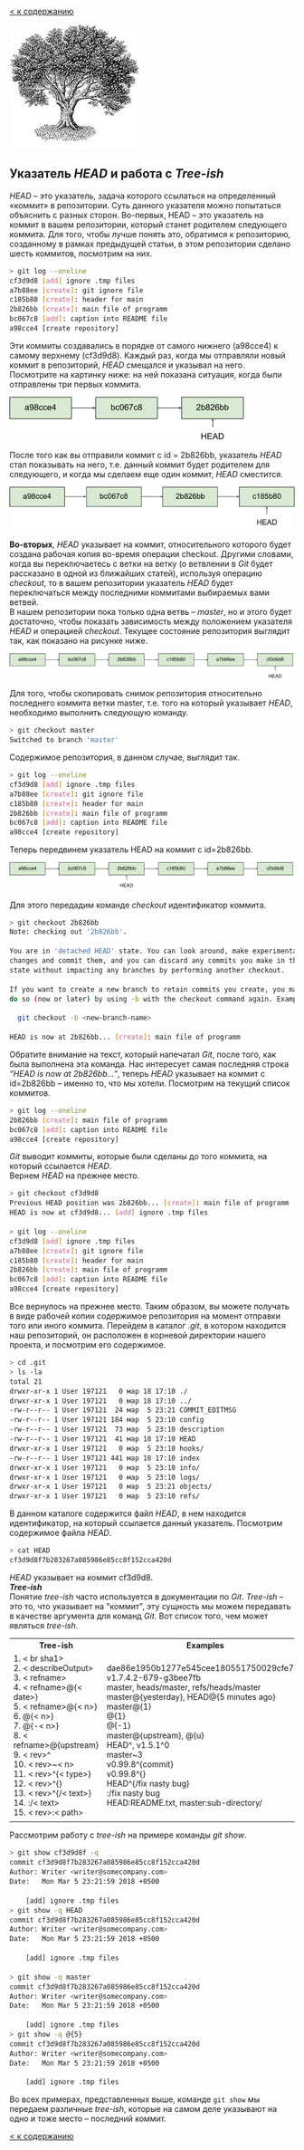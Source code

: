 [< к содержанию](./readme.md)

![repo-logo](./assets/head-logo.jpg)

## Указатель *HEAD* и работа с *Tree-ish*

*HEAD* – это указатель, задача которого ссылаться на определенный «коммит» в репозитории. Суть данного указателя можно попытаться объяснить с разных сторон. 
Во-первых, HEAD – это указатель на коммит в вашем репозитории, который станет родителем следующего коммита. Для того, чтобы лучше понять это, обратимся к репозиторию, созданному в рамках предыдущей статьи, в этом репозитории сделано шесть коммитов, посмотрим на них.
```bash
> git log --oneline
cf3d9d8 [add] ignore .tmp files
a7b88ee [create]: git ignore file
c185b80 [create]: header for main
2b826bb [create]: main file of programm
bc067c8 [add]: caption into README file
a98cce4 [create repository]
```
Эти коммиты создавались в порядке от самого нижнего (a98cce4) к самому верхнему (cf3d9d8). Каждый раз, когда мы отправляли новый коммит в репозиторий, *HEAD* смещался и указывал на него. Посмотрите на картинку ниже: на ней показана ситуация, когда были отправлены три первых коммита.

![treeish_p1](./assets/treeish_p1.png)

После того как вы отправили коммит с id = 2b826bb, указатель *HEAD* стал показывать на него, т.е. данный коммит будет родителем для следующего, и когда мы сделаем еще один коммит, *HEAD* сместится.

![treeish_p2](./assets/treeish_p2.png)

**Во-вторых**, *HEAD* указывает на коммит, относительного которого будет создана рабочая копия во-время операции checkout. Другими словами, когда вы переключаетесь с ветки на ветку (о ветвлении в *Git* будет рассказано в одной из ближайших статей), используя операцию *checkout*, то в вашем репозитории указатель *HEAD* будет переключаться между последними коммитами выбираемых вами ветвей.  
В нашем репозитории пока только одна ветвь – *master*, но и этого будет достаточно, чтобы показать зависимость между положением указателя *HEAD* и операцией *checkout*.
Текущее состояние репозитория выглядит так, как показано на рисунке ниже.

![treeish_p3](./assets/treeish_p3.png)

Для того, чтобы скопировать снимок репозитория относительно последнего коммита ветки master, т.е. того на который указывает *HEAD*, необходимо выполнить следующую команду.
```bash
> git checkout master
Switched to branch 'master'
```
Содержимое репозитория, в данном случае, выглядит так.
```bash
> git log --oneline
cf3d9d8 [add] ignore .tmp files
a7b88ee [create]: git ignore file
c185b80 [create]: header for main
2b826bb [create]: main file of programm
bc067c8 [add]: caption into README file
a98cce4 [create repository]
```
Теперь передвинем указатель HEAD на коммит с id=2b826bb.

![treeish_p4](./assets/treeish_p4.png)

Для этого передадим команде *checkout* идентификатор коммита.
```bash
> git checkout 2b826bb
Note: checking out '2b826bb'.

You are in 'detached HEAD' state. You can look around, make experimental
changes and commit them, and you can discard any commits you make in this
state without impacting any branches by performing another checkout.

If you want to create a new branch to retain commits you create, you may
do so (now or later) by using -b with the checkout command again. Example:

  git checkout -b <new-branch-name>

HEAD is now at 2b826bb... [create]: main file of programm
```
Обратите внимание на текст, который напечатал *Git*, после того, как была выполнена эта команда. Нас интересует самая последняя строка *“HEAD is now at 2b826bb…”*, теперь *HEAD* указывает на коммит с id=2b826bb – именно то, что мы хотели. Посмотрим на текущий список коммитов.
```bash
> git log --oneline
2b826bb [create]: main file of programm
bc067c8 [add]: caption into README file
a98cce4 [create repository]
```
*Git* выводит коммиты, которые были сделаны до того коммита, на который ссылается *HEAD*.  
Вернем *HEAD* на прежнее место.
```bash
> git checkout cf3d9d8
Previous HEAD position was 2b826bb... [create]: main file of programm
HEAD is now at cf3d9d8... [add] ignore .tmp files

> git log --oneline
cf3d9d8 [add] ignore .tmp files
a7b88ee [create]: git ignore file
c185b80 [create]: header for main
2b826bb [create]: main file of programm
bc067c8 [add]: caption into README file
a98cce4 [create repository]
```
Все вернулось на прежнее место. Таким образом, вы можете получать в виде рабочей копии содержимое репозитория на момент отправки того или иного коммита. Перейдем в каталог *.git*, в котором находится наш репозиторий, он расположен в корневой директории нашего проекта, и посмотрим его содержимое.
```bash
> cd .git
> ls -la
total 21
drwxr-xr-x 1 User 197121   0 мар 18 17:10 ./
drwxr-xr-x 1 User 197121   0 мар 18 17:10 ../
-rw-r--r-- 1 User 197121  24 мар  5 23:21 COMMIT_EDITMSG
-rw-r--r-- 1 User 197121 184 мар  5 23:10 config
-rw-r--r-- 1 User 197121  73 мар  5 23:10 description
-rw-r--r-- 1 User 197121  41 мар 18 17:10 HEAD
drwxr-xr-x 1 User 197121   0 мар  5 23:10 hooks/
-rw-r--r-- 1 User 197121 441 мар 18 17:10 index
drwxr-xr-x 1 User 197121   0 мар  5 23:10 info/
drwxr-xr-x 1 User 197121   0 мар  5 23:10 logs/
drwxr-xr-x 1 User 197121   0 мар  5 23:21 objects/
drwxr-xr-x 1 User 197121   0 мар  5 23:10 refs/
```
В данном каталоге содержится файл *HEAD*, в нем находится идентификатор, на который ссылается данный указатель. Посмотрим содержимое файла *HEAD*.
```bash
> cat HEAD
cf3d9d8f7b283267a085986e85cc8f152cca420d
```
*HEAD* указывает на коммит cf3d9d8.  
***Tree-ish***  
Понятие *tree-ish* часто используется в документации по *Git*. *Tree-ish* – это то, что указывает на "коммит", эту сущность мы можем передавать в качестве аргумента для команд *Git*. Вот список того, чем может являться *tree-ish*.
<table>
<tr>
<th>Tree-ish</th>
<th>Examples</th>
</tr>
<tr>
<td> 
    1. < br sha1><br>
    2. < describeOutput><br>
    3. < refname><br>
    4. < refname>@{< date>}<br>
    5. < refname>@{< n>}<br>
    6. @{< n>}<br>
    7. @{-< n>}<br>
    8. < refname>@{upstream}<br>
    9. < rev>^<br>
    10. < rev>~< n><br>
    11. < rev>^{< type>}<br>
    12. < rev>^{}<br>
    13. < rev>^{/< text>}<br>
    14. :/< text><br>
    15. < rev>:< path>
</td>
<td>
    dae86e1950b1277e545cee180551750029cfe735<br>
    v1.7.4.2-679-g3bee7fb<br>
    master, heads/master, refs/heads/master<br>
    master@{yesterday}, HEAD@{5 minutes ago}<br>
    master@{1}<br>
    @{1}<br>
    @{-1}<br>
    master@{upstream}, @{u}<br>
    HEAD^, v1.5.1^0<br>
    master~3<br>
    v0.99.8^{commit}<br>
    v0.99.8^{}<br>
    HEAD^{/fix nasty bug}<br>
    :/fix nasty bug<br>
    HEAD:README.txt, master:sub-directory/
</td>
</tr>
<tr>
<td></td>
<td></td>
</table>

Рассмотрим работу с *tree-ish* на примере команды *git show*.
```bash
> git show cf3d9d8f -q
commit cf3d9d8f7b283267a085986e85cc8f152cca420d
Author: Writer <writer@somecompany.com>
Date:   Mon Mar 5 23:21:59 2018 +0500

    [add] ignore .tmp files
> git show -q HEAD
commit cf3d9d8f7b283267a085986e85cc8f152cca420d
Author: Writer <writer@somecompany.com>
Date:   Mon Mar 5 23:21:59 2018 +0500

    [add] ignore .tmp files

> git show -q master
commit cf3d9d8f7b283267a085986e85cc8f152cca420d
Author: Writer <writer@somecompany.com>
Date:   Mon Mar 5 23:21:59 2018 +0500

    [add] ignore .tmp files
> git show -q @{5}
commit cf3d9d8f7b283267a085986e85cc8f152cca420d
Author: Writer <writer@somecompany.com>
Date:   Mon Mar 5 23:21:59 2018 +0500

    [add] ignore .tmp files
```
Во всех примерах, представленных выше, команде `git show` мы передаем различные *tree-ish*, которые на самом деле указывают на одно и тоже место – последний коммит.

[< к содержанию](./readme.md)